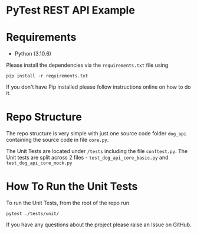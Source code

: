 # PyTest REST API Example

# Requirements
* Python (3.10.6)

Please install the dependencies via the `requirements.txt` file using 
```commandline
pip install -r requirements.txt
```
If you don't have Pip installed please follow instructions online on how to do it.   

# Repo Structure
The repo structure is very simple with just one source code folder `dog_api` containing the source code in file `core.py`.

The Unit Tests are located under `/tests` including the file `conftest.py`. The Unit tests are split across 2 files - `test_dog_api_core_basic.py` and `test_dog_api_core_mock.py`

# How To Run the Unit Tests
To run the Unit Tests, from the root of the repo run
```commandline
pytest ./tests/unit/
```

If you have any questions about the project please raise an Issue on GitHub. 